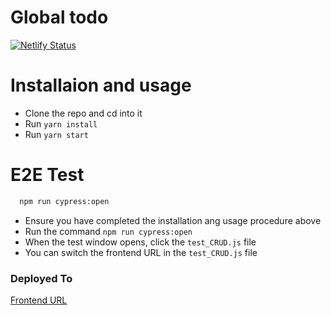 # Global todo

[![Netlify Status](https://api.netlify.com/api/v1/badges/2473d68f-08b1-4c10-9983-587a2f21c061/deploy-status)](https://app.netlify.com/sites/global-todo/deploys)


# Installaion and usage
* Clone the repo and cd into it
* Run `yarn install`
* Run `yarn start`

# E2E Test
```sh
  npm run cypress:open
```
* Ensure you have completed the installation ang usage procedure above
* Run the command `npm run cypress:open`
* When the test window opens, click the `test_CRUD.js` file
* You can switch the frontend URL in the `test_CRUD.js` file


### Deployed To
[Frontend URL](https://global-todo.netlify.app/)
